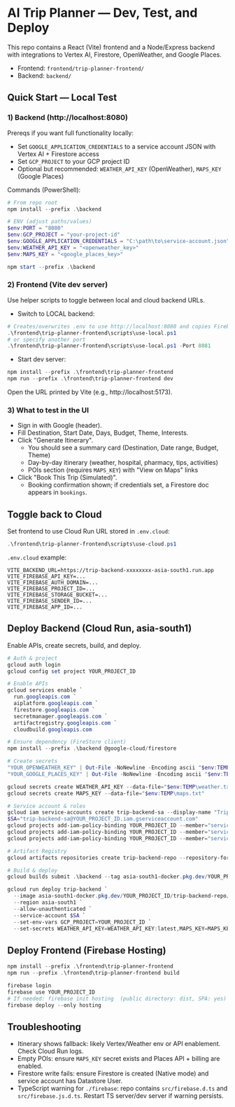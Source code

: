 # AI Trip Planner — Dev, Test, and Deploy

This repo contains a React (Vite) frontend and a Node/Express backend with integrations to Vertex AI, Firestore, OpenWeather, and Google Places.

- Frontend: `frontend/trip-planner-frontend/`
- Backend: `backend/`

## Quick Start — Local Test

### 1) Backend (http://localhost:8080)

Prereqs if you want full functionality locally:
- Set `GOOGLE_APPLICATION_CREDENTIALS` to a service account JSON with Vertex AI + Firestore access
- Set `GCP_PROJECT` to your GCP project ID
- Optional but recommended: `WEATHER_API_KEY` (OpenWeather), `MAPS_KEY` (Google Places)

Commands (PowerShell):

```powershell
# From repo root
npm install --prefix .\backend

# ENV (adjust paths/values)
$env:PORT = "8080"
$env:GCP_PROJECT = "your-project-id"
$env:GOOGLE_APPLICATION_CREDENTIALS = "C:\path\to\service-account.json"
$env:WEATHER_API_KEY = "<openweather_key>"
$env:MAPS_KEY = "<google_places_key>"

npm start --prefix .\backend
```

### 2) Frontend (Vite dev server)

Use helper scripts to toggle between local and cloud backend URLs.

- Switch to LOCAL backend:

```powershell
# Creates/overwrites .env to use http://localhost:8080 and copies Firebase keys from .env.cloud
.\frontend\trip-planner-frontend\scripts\use-local.ps1
# or specify another port
.\frontend\trip-planner-frontend\scripts\use-local.ps1 -Port 8081
```

- Start dev server:

```powershell
npm install --prefix .\frontend\trip-planner-frontend
npm run --prefix .\frontend\trip-planner-frontend dev
```

Open the URL printed by Vite (e.g., http://localhost:5173).

### 3) What to test in the UI
- Sign in with Google (header).
- Fill Destination, Start Date, Days, Budget, Theme, Interests.
- Click "Generate Itinerary".
  - You should see a summary card (Destination, Date range, Budget, Theme)
  - Day-by-day itinerary (weather, hospital, pharmacy, tips, activities)
  - POIs section (requires `MAPS_KEY`) with "View on Maps" links
- Click "Book This Trip (Simulated)".
  - Booking confirmation shown; if credentials set, a Firestore doc appears in `bookings`.

## Toggle back to Cloud

Set frontend to use Cloud Run URL stored in `.env.cloud`:

```powershell
.\frontend\trip-planner-frontend\scripts\use-cloud.ps1
```

`.env.cloud` example:

```
VITE_BACKEND_URL=https://trip-backend-xxxxxxxx-asia-south1.run.app
VITE_FIREBASE_API_KEY=...
VITE_FIREBASE_AUTH_DOMAIN=...
VITE_FIREBASE_PROJECT_ID=...
VITE_FIREBASE_STORAGE_BUCKET=...
VITE_FIREBASE_SENDER_ID=...
VITE_FIREBASE_APP_ID=...
```

## Deploy Backend (Cloud Run, asia-south1)

Enable APIs, create secrets, build, and deploy.

```powershell
# Auth & project
gcloud auth login
gcloud config set project YOUR_PROJECT_ID

# Enable APIs
gcloud services enable `
  run.googleapis.com `
  aiplatform.googleapis.com `
  firestore.googleapis.com `
  secretmanager.googleapis.com `
  artifactregistry.googleapis.com `
  cloudbuild.googleapis.com

# Ensure dependency (FireStore client)
npm install --prefix .\backend @google-cloud/firestore

# Create secrets
"YOUR_OPENWEATHER_KEY" | Out-File -NoNewline -Encoding ascii "$env:TEMP\weather.txt"
"YOUR_GOOGLE_PLACES_KEY" | Out-File -NoNewline -Encoding ascii "$env:TEMP\maps.txt"

gcloud secrets create WEATHER_API_KEY --data-file="$env:TEMP\weather.txt"
gcloud secrets create MAPS_KEY --data-file="$env:TEMP\maps.txt"

# Service account & roles
gcloud iam service-accounts create trip-backend-sa --display-name "Trip Backend SA"
$SA="trip-backend-sa@YOUR_PROJECT_ID.iam.gserviceaccount.com"
gcloud projects add-iam-policy-binding YOUR_PROJECT_ID --member="serviceAccount:$SA" --role="roles/aiplatform.user"
gcloud projects add-iam-policy-binding YOUR_PROJECT_ID --member="serviceAccount:$SA" --role="roles/datastore.user"
gcloud projects add-iam-policy-binding YOUR_PROJECT_ID --member="serviceAccount:$SA" --role="roles/secretmanager.secretAccessor"

# Artifact Registry
gcloud artifacts repositories create trip-backend-repo --repository-format=docker --location=asia-south1

# Build & deploy
gcloud builds submit .\backend --tag asia-south1-docker.pkg.dev/YOUR_PROJECT_ID/trip-backend-repo/trip-backend:latest

gcloud run deploy trip-backend `
  --image asia-south1-docker.pkg.dev/YOUR_PROJECT_ID/trip-backend-repo/trip-backend:latest `
  --region asia-south1 `
  --allow-unauthenticated `
  --service-account $SA `
  --set-env-vars GCP_PROJECT=YOUR_PROJECT_ID `
  --set-secrets WEATHER_API_KEY=WEATHER_API_KEY:latest,MAPS_KEY=MAPS_KEY:latest
```

## Deploy Frontend (Firebase Hosting)

```powershell
npm install --prefix .\frontend\trip-planner-frontend
npm run --prefix .\frontend\trip-planner-frontend build

firebase login
firebase use YOUR_PROJECT_ID
# If needed: firebase init hosting  (public directory: dist, SPA: yes)
firebase deploy --only hosting
```

## Troubleshooting
- Itinerary shows fallback: likely Vertex/Weather env or API enablement. Check Cloud Run logs.
- Empty POIs: ensure `MAPS_KEY` secret exists and Places API + billing are enabled.
- Firestore write fails: ensure Firestore is created (Native mode) and service account has Datastore User.
- TypeScript warning for `./firebase`: repo contains `src/firebase.d.ts` and `src/firebase.js.d.ts`. Restart TS server/dev server if warning persists.
